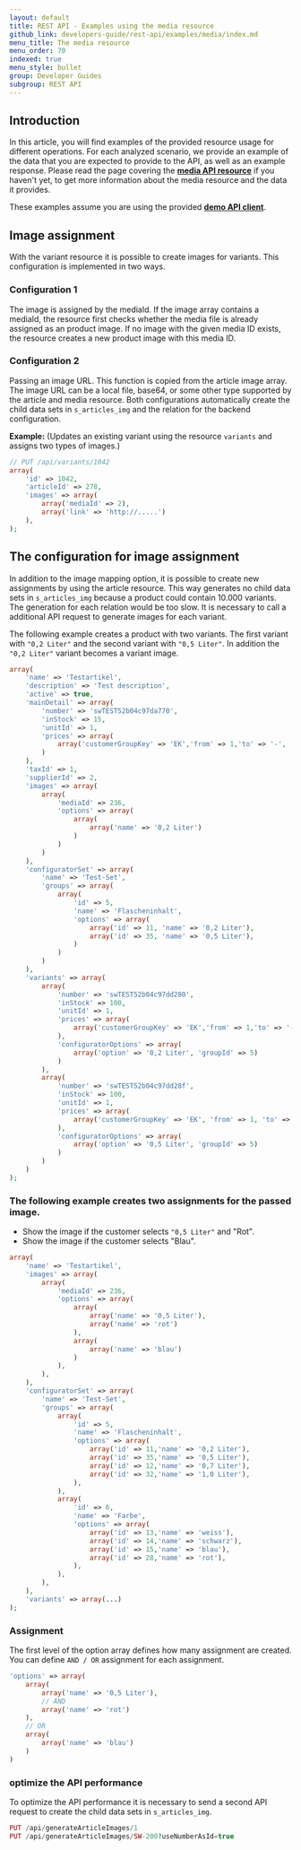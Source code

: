 ```yaml
---
layout: default
title: REST API - Examples using the media resource
github_link: developers-guide/rest-api/examples/media/index.md
menu_title: The media resource
menu_order: 70
indexed: true
menu_style: bullet
group: Developer Guides
subgroup: REST API
---
```


<div class="toc-list"></div>

## Introduction

In this article, you will find examples of the provided resource usage for different operations. For each analyzed scenario, we provide an example of the data that you are expected to provide to the API, as well as an example response.
Please read the page covering the **[media API resource](/developers-guide/rest-api/api-resource-media/)** if you haven't yet, to get more information about the media resource and the data it provides.

These examples assume you are using the provided **[demo API client](/developers-guide/rest-api/#using-the-rest-api-in-your-own-a)**.


## Image assignment

With the variant resource it is possible to create images for variants. This configuration is implemented in two ways.

### Configuration 1

The image is assigned by the mediaId.
If the image array contains a mediaId, the resource first checks whether the media file is already assigned as an product image.
If no image with the given media ID exists, the resource creates a new product image with this media ID.

### Configuration 2

Passing an image URL.
This function is copied from the article image array. The image URL can be a local file, base64, or some other type supported by the article and media resource.
Both configurations automatically create the child data sets in <code>s_articles_img</code> and the relation for the backend configuration.

<b>Example:</b> (Updates an existing variant using the resource <code>variants</code> and assigns two types of images.)

```php
// PUT /api/variants/1042
array(
    'id' => 1042,
    'articleId' => 278,
    'images' => array(
        array('mediaId' => 2),
        array('link' => 'http://.....')
    ),
);
```

## The configuration for image assignment

In addition to the image mapping option, it is possible to create new assignments by using the article resource.
This way generates no child data sets in <code>s_articles_img</code> because a product could contain 10.000 variants. The generation for each relation would be too slow.
It is necessary to call a additional API request to generate images for each variant. 

The following example creates a product with two variants. The first variant with <code>"0,2 Liter"</code> and the second variant with <code>"0,5 Liter"</code>.
In addition the <code> "0,2 Liter"</code> variant becomes a variant image.

```php
array(
    'name' => 'Testartikel',
    'description' => 'Test description',
    'active' => true,
    'mainDetail' => array(
        'number' => 'swTEST52b04c97da770',
        'inStock' => 15,
        'unitId' => 1,
        'prices' => array(
            array('customerGroupKey' => 'EK','from' => 1,'to' => '-', 'price' => 400)
        )
    ),
    'taxId' => 1,
    'supplierId' => 2,
    'images' => array(
        array(
            'mediaId' => 236,
            'options' => array(
                array(
                    array('name' => '0,2 Liter')
                )
            )
        )
    ),
    'configuratorSet' => array(
        'name' => 'Test-Set',
        'groups' => array(
            array(
                'id' => 5,
                'name' => 'Flascheninhalt',
                'options' => array(
                    array('id' => 11, 'name' => '0,2 Liter'),
                    array('id' => 35, 'name' => '0,5 Liter'),
                )
            )
        )
    ),
    'variants' => array(
        array(
            'number' => 'swTEST52b04c97dd280',
            'inStock' => 100,
            'unitId' => 1,
            'prices' => array(
                array('customerGroupKey' => 'EK','from' => 1,'to' => '-','price' => 400)
            ),
            'configuratorOptions' => array(
                array('option' => '0,2 Liter', 'groupId' => 5)
            )
        ),
        array(
            'number' => 'swTEST52b04c97dd28f',
            'inStock' => 100,
            'unitId' => 1,
            'prices' => array(
                array('customerGroupKey' => 'EK', 'from' => 1, 'to' => '-', 'price' => 400)
            ),
            'configuratorOptions' => array(
                array('option' => '0,5 Liter', 'groupId' => 5)
            )
        )
    )
);
```

### The following example creates two assignments for the passed image.
* Show the image if the customer selects <code>"0,5 Liter"</code> and "Rot".
* Show the image if the customer selects "Blau".

```php
array(
    'name' => 'Testartikel',
    'images' => array(
        array(
            'mediaId' => 236,
            'options' => array(
                array(
                    array('name' => '0,5 Liter'),
                    array('name' => 'rot')
                ),
                array(
                    array('name' => 'blau')
                )
            ),
        ),
    ),
    'configuratorSet' => array(
        'name' => 'Test-Set',
        'groups' => array(
            array(
                'id' => 5,
                'name' => 'Flascheninhalt',
                'options' => array(
                    array('id' => 11,'name' => '0,2 Liter'),
                    array('id' => 35,'name' => '0,5 Liter'),
                    array('id' => 12,'name' => '0,7 Liter'),
                    array('id' => 32,'name' => '1,0 Liter'),
                ),
            ),
            array(
                'id' => 6,
                'name' => 'Farbe',
                'options' => array(
                    array('id' => 13,'name' => 'weiss'),
                    array('id' => 14,'name' => 'schwarz'),
                    array('id' => 15,'name' => 'blau'),
                    array('id' => 28,'name' => 'rot'),
                ),
            ),
        ),
    ),
    'variants' => array(...)
);
```

### Assignment
 
The first level of the option array defines how many assignment are created. 
You can define <code>AND / OR</code> assignment for each assignment.

```php
'options' => array(    
    array(
        array('name' => '0,5 Liter'),
        // AND
        array('name' => 'rot')
    ),
    // OR
    array(
        array('name' => 'blau')
    )
)
```

### optimize the API performance

To optimize the API performance it is necessary to send a second API request to create the child data sets in <code>s_articles_img</code>.

```php
PUT /api/generateArticleImages/1
PUT /api/generateArticleImages/SW-200?useNumberAsId=true
```




